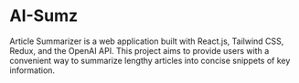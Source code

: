 # AI-Sumz
 Article Summarizer is a web application built with React.js, Tailwind CSS, Redux, and the OpenAI API. This project aims to provide users with a convenient way to summarize lengthy articles into concise snippets of key information.
